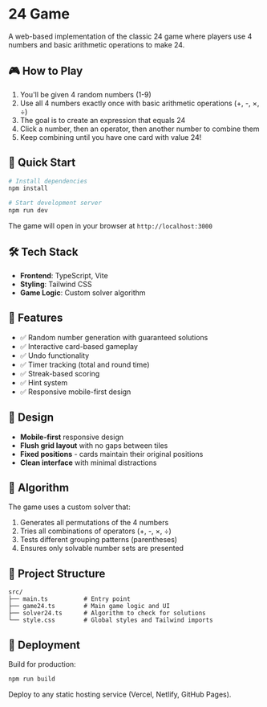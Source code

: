# 24 Game

A web-based implementation of the classic 24 game where players use 4 numbers and basic arithmetic operations to make 24.

## 🎮 How to Play

1. You'll be given 4 random numbers (1-9)
2. Use all 4 numbers exactly once with basic arithmetic operations (+, -, ×, ÷)
3. The goal is to create an expression that equals 24
4. Click a number, then an operator, then another number to combine them
5. Keep combining until you have one card with value 24!

## 🚀 Quick Start

```bash
# Install dependencies
npm install

# Start development server
npm run dev
```

The game will open in your browser at `http://localhost:3000`

## 🛠️ Tech Stack

- **Frontend**: TypeScript, Vite
- **Styling**: Tailwind CSS
- **Game Logic**: Custom solver algorithm

## 🎯 Features

- ✅ Random number generation with guaranteed solutions
- ✅ Interactive card-based gameplay
- ✅ Undo functionality
- ✅ Timer tracking (total and round time)
- ✅ Streak-based scoring
- ✅ Hint system
- ✅ Responsive mobile-first design

## 🎨 Design

- **Mobile-first** responsive design
- **Flush grid layout** with no gaps between tiles
- **Fixed positions** - cards maintain their original positions
- **Clean interface** with minimal distractions

## 🧮 Algorithm

The game uses a custom solver that:
1. Generates all permutations of the 4 numbers
2. Tries all combinations of operators (+, -, ×, ÷)
3. Tests different grouping patterns (parentheses)
4. Ensures only solvable number sets are presented

## 📁 Project Structure

```
src/
├── main.ts          # Entry point
├── game24.ts        # Main game logic and UI
├── solver24.ts      # Algorithm to check for solutions
└── style.css        # Global styles and Tailwind imports
```

## 🚀 Deployment

Build for production:
```bash
npm run build
```

Deploy to any static hosting service (Vercel, Netlify, GitHub Pages).
